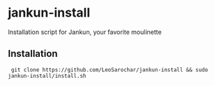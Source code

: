 # jankun-install
Installation script for Jankun, your favorite moulinette

## Installation
```
 git clone https://github.com/LeoSarochar/jankun-install && sudo jankun-install/install.sh
```
